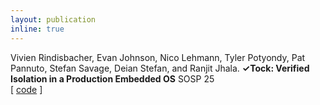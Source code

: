 ```yaml
---
layout: publication
inline: true
---
```


<tr valign="top">
<td class="bibtexnumber" align="right">
</td>
<td class="bibtexitem">
Vivien Rindisbacher, Evan Johnson, Nico Lehmann, Tyler Potyondy, Pat Pannuto, Stefan Savage, Deian Stefan, and Ranjit Jhala.
<b>✓Tock: Verified Isolation in a Production Embedded OS</b>
SOSP 25
<br> 
[ 
<a href="https://github.com/PLSysSec/tock">code</a>
]
</td>
</tr>
